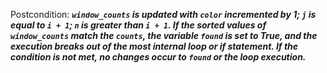 Postcondition: ***`window_counts` is updated with `color` incremented by 1; `j` is equal to `i + 1`; `n` is greater than `i + 1`. If the sorted values of `window_counts` match the `counts`, the variable `found` is set to True, and the execution breaks out of the most internal loop or if statement. If the condition is not met, no changes occur to `found` or the loop execution.***